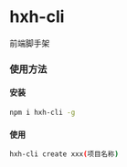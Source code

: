 # hxh-cli
前端脚手架

### 使用方法

#### 安装
```bash
npm i hxh-cli -g
```
#### 使用
```bash
hxh-cli create xxx(项目名称)
```
